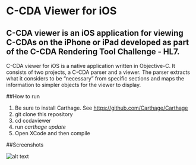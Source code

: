 # C-CDA Viewer for iOS

C-CDA viewer is an iOS application for viewing C-CDAs on the iPhone or iPad developed as part of the C-CDA Rendering Tool Challenge - HL7.
---

C-CDA viewer for iOS is a native application written in
Objective-C.  It consists of two projects, a C-CDA parser and
a viewer.
The parser extracts what it considers to be “necessary” from
specific sections and maps the information to simpler
objects for the viewer to display.

##How to run
1. Be sure to install Carthage. See https://github.com/Carthage/Carthage
2. git clone this repository
3. cd ccdaviewer
4. run _carthage update_
5. Open XCode and then compile

##Screenshots

![alt text](https://github.com/alexandern/ccdaviewer/blob/master/screenshots/screenshot.png "Screenshot")
                        
